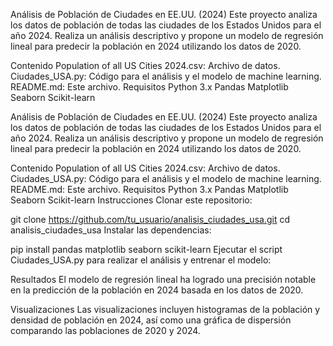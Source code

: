 Análisis de Población de Ciudades en EE.UU. (2024)
Este proyecto analiza los datos de población de todas las ciudades de los Estados Unidos para el año 2024. Realiza un análisis descriptivo y propone un modelo de regresión lineal para predecir la población en 2024 utilizando los datos de 2020.

Contenido
Population of all US Cities 2024.csv: Archivo de datos.
Ciudades_USA.py: Código para el análisis y el modelo de machine learning.
README.md: Este archivo.
Requisitos
Python 3.x
Pandas
Matplotlib
Seaborn
Scikit-learn


Análisis de Población de Ciudades en EE.UU. (2024)
Este proyecto analiza los datos de población de todas las ciudades de los Estados Unidos para el año 2024. Realiza un análisis descriptivo y propone un modelo de regresión lineal para predecir la población en 2024 utilizando los datos de 2020.

Contenido
Population of all US Cities 2024.csv: Archivo de datos.
Ciudades_USA.py: Código para el análisis y el modelo de machine learning.
README.md: Este archivo.
Requisitos
Python 3.x
Pandas
Matplotlib
Seaborn
Scikit-learn
Instrucciones
Clonar este repositorio:


git clone https://github.com/tu_usuario/analisis_ciudades_usa.git
cd analisis_ciudades_usa
Instalar las dependencias:


pip install pandas matplotlib seaborn scikit-learn
Ejecutar el script Ciudades_USA.py para realizar el análisis y entrenar el modelo:


Resultados
El modelo de regresión lineal ha logrado una precisión notable en la predicción de la población en 2024 basada en los datos de 2020.

Visualizaciones
Las visualizaciones incluyen histogramas de la población y densidad de población en 2024, así como una gráfica de dispersión comparando las poblaciones de 2020 y 2024.


